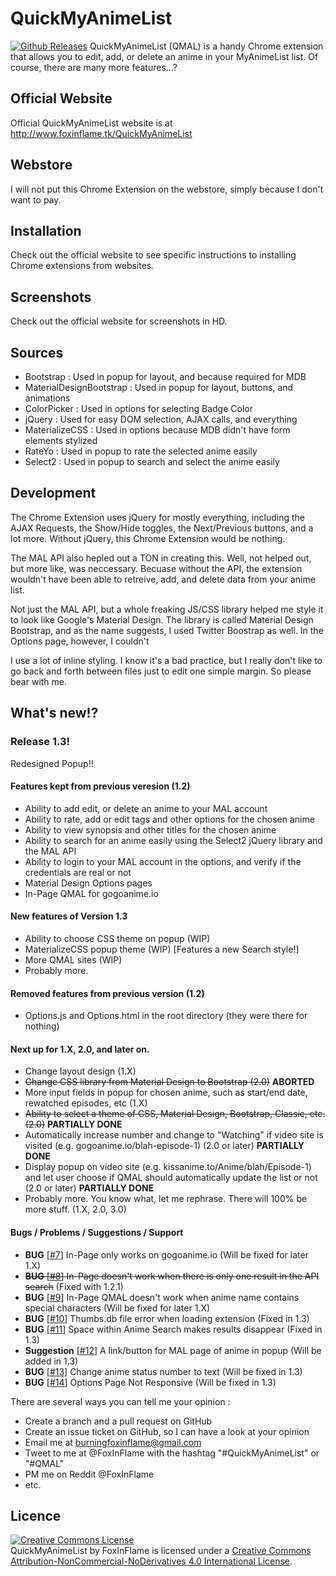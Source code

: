 # QuickMyAnimeList
[![Github Releases](https://img.shields.io/github/downloads/atom/atom/latest/total.svg?maxAge=2592000)]()
QuickMyAnimeList (QMAL) is a handy Chrome extension that allows you to edit, add, or delete an anime in your MyAnimeList list. Of course, there are many more features...? 

## Official Website
Official QuickMyAnimeList website is at http://www.foxinflame.tk/QuickMyAnimeList

## Webstore
I will not put this Chrome Extension on the webstore, simply because I don't want to pay.

## Installation
Check out the official website to see specific instructions to installing Chrome extensions from websites.

## Screenshots
Check out the official website for screenshots in HD.

## Sources
- Bootstrap : Used in popup for layout, and because required for MDB
- MaterialDesignBootstrap : Used in popup for layout, buttons, and animations
- ColorPicker : Used in options for selecting Badge Color
- jQuery : Used for easy DOM selection, AJAX calls, and everything
- MaterializeCSS : Used in options because MDB didn't have form elements stylized
- RateYo : Used in popup to rate the selected anime easily
- Select2 : Used in popup to search and select the anime easily

## Development
The Chrome Extension uses jQuery for mostly everything, including the AJAX Requests, the Show/Hide toggles, the Next/Previous buttons, and a lot more. Without jQuery, this Chrome Extension would be nothing.

The MAL API also hepled out a TON in creating this. Well, not helped out, but more like, was neccessary. Becuase without the API, the extension wouldn't have been able to retreive, add, and delete data from your anime list.

Not just the MAL API, but a whole freaking JS/CSS library helped me style it to look like Google's Material Design. The library is called Material Design Bootstrap, and as the name suggests, I used Twitter Boostrap as well. In the Options page, however, I couldn't

I use a lot of inline styling. I know it's a bad practice, but I really don't like to go back and forth between files just to edit one simple margin. So please bear with me.

## What's new!?
### Release 1.3!

Redesigned Popup!!

#### Features kept from previous veresion (1.2)

- Ability to add edit, or delete an anime to your MAL account
- Ability to rate, add or edit tags and other options for the chosen anime
- Ability to view synopsis and other titles for the chosen anime
- Ability to search for an anime easily using the Select2 jQuery library and the MAL API
- Ability to login to your MAL account in the options, and verify if the credentials are real or not
- Material Design Options pages
- In-Page QMAL for gogoanime.io

#### New features of Version 1.3

- Ability to choose CSS theme on popup (WIP)
- MaterializeCSS popup theme (WIP) [Features a new Search style!]
- More QMAL sites (WIP)
- Probably more.

#### Removed features from previous version (1.2)

- Options.js and Options.html in the root directory (they were there for nothing)

#### Next up for 1.X, 2.0, and later on.

- Change layout design (1.X)
- ~~Change CSS library from Material Design to Bootstrap (2.0)~~ **ABORTED**
- More input fields in popup for chosen anime, such as start/end date, rewatched episodes, etc (1.X)
- ~~Ability to select a theme of CSS, Material Design, Bootstrap, Classic, etc. (2.0)~~ **PARTIALLY DONE**
- Automatically increase number and change to "Watching" if video site is visited (e.g. gogoanime.io/blah-episode-1) (2.0 or later) **PARTIALLY DONE**
- Display popup on video site (e.g. kissanime.to/Anime/blah/Episode-1) and let user choose if QMAL should automatically update the list or not (2.0 or later) **PARTIALLY DONE**
- Probably more. You know what, let me rephrase. There will 100% be more stuff. (1.X, 2.0, 3.0)

#### Bugs / Problems / Suggestions / Support

- **BUG** [[#7](https://github.com/FoxInFlame/QuickMyAnimeList/issues/7)] In-Page only works on gogoanime.io (Will be fixed for later 1.X)
- ~~**BUG** [[#8](https://github.com/FoxInFlame/QuickMyAnimeList/issues/8)] In-Page doesn't work when there is only one result in the API search~~ (Fixed with 1.2.1)
- **BUG**  [[#9](https://github.com/FoxInFlame/QuickMyAnimeList/issues/9)] In-Page QMAL doesn't work when anime name contains special characters (Will be fixed for later 1.X)
- **BUG** [[#10](https://github.com/FoxInFlame/QuickMyAnimeList/issues/10)] Thumbs.db file error when loading extension (Fixed in 1.3)
- **BUG** [[#11](https://github.com/FoxInFlame/QuickMyAnimeList/issues/11)] Space within Anime Search makes results disappear (Fixed in 1.3)
- **Suggestion** [[#12](https://github.com/FoxInFlame/QuickMyAnimeList/issues/12)] A link/button for MAL page of anime in popup (Will be added in 1.3)
- **BUG** [[#13](https://github.com/FoxInFlame/QuickMyAnimeList/issues/13)] Change anime status number to text (Will be fixed in 1.3)
- **BUG** [[#14](https://github.com/FoxInFlame/QuickMyAnimeList/issues/14)] Options Page Not Responsive (Will be fixed in 1.3)

There are several ways you can tell me your opinion :

- Create a branch and a pull request on GitHub
- Create an issue ticket on GitHub, so I can have a look at your opinion
- Email me at burningfoxinflame@gmail.com
- Tweet to me at @FoxInFlame with the hashtag "#QuickMyAnimeList" or "#QMAL"
- PM me on Reddit @FoxInFlame
- etc.

## Licence
<a rel="license" href="http://creativecommons.org/licenses/by-nc-nd/4.0"><img alt="Creative Commons License" style="border-width:0" src="https://i.creativecommons.org/l/by-nc-nd/4.0/88x31.png" /></a><br /><span xmlns:dct="http://purl.org/dc/terms" property="dct:title">QuickMyAnimeList</span> by <span xmlns:cc="http://creativecommons.org/ns#" property="cc:attributionName">FoxInFlame</span> is licensed under a <a rel="license" href="http://creativecommons.org/licenses/by-nc-nd/4.0">Creative Commons Attribution-NonCommercial-NoDerivatives 4.0 International License</a>.
